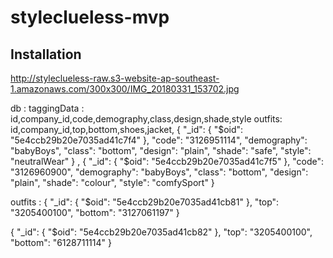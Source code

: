 # styleclueless-mvp

## Installation
http://styleclueless-raw.s3-website-ap-southeast-1.amazonaws.com/300x300/IMG_20180331_153702.jpg



db :
taggingData :
id,company_id,code,demography,class,design,shade,style
outfits:
id,company_id,top,bottom,shoes,jacket,
{
    "_id": {
        "$oid": "5e4ccb29b20e7035ad41c7f4"
    },
    "code": "3126951114",
    "demography": "babyBoys",
    "class": "bottom",
    "design": "plain",
    "shade": "safe",
    "style": "neutralWear"
}
,
{
    "_id": {
        "$oid": "5e4ccb29b20e7035ad41c7f5"
    },
    "code": "3126960900",
    "demography": "babyBoys",
    "class": "bottom",
    "design": "plain",
    "shade": "colour",
    "style": "comfySport"
}


outfits :
{
    "_id": {
        "$oid": "5e4ccb29b20e7035ad41cb81"
    },
    "top": "3205400100",
    "bottom": "3127061197"
}


{
    "_id": {
        "$oid": "5e4ccb29b20e7035ad41cb82"
    },
    "top": "3205400100",
    "bottom": "6128711114"
}


